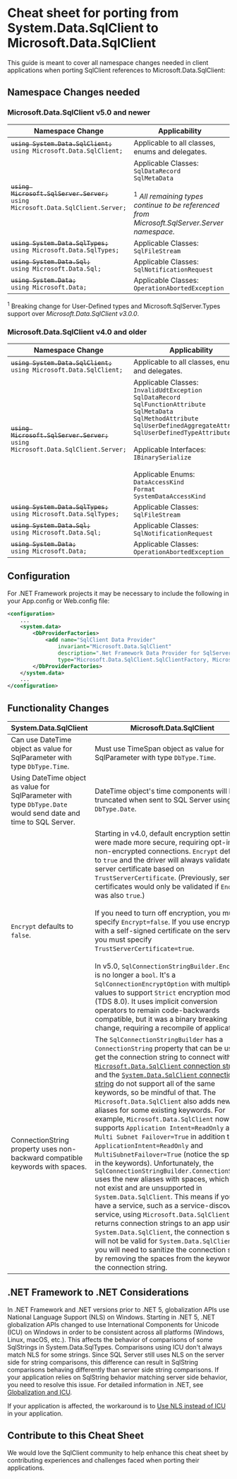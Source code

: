 # Cheat sheet for porting from System.Data.SqlClient to Microsoft.Data.SqlClient

This guide is meant to cover all namespace changes needed in client applications when porting SqlClient references to Microsoft.Data.SqlClient:

## Namespace Changes needed

### Microsoft.Data.SqlClient v5.0 and newer

| Namespace Change | Applicability |
|--|--|
| <s>`using System.Data.SqlClient;`</s><br>`using Microsoft.Data.SqlClient;` | Applicable to all classes, enums and delegates. |
| <s>`using Microsoft.SqlServer.Server;`</s><br>`using Microsoft.Data.SqlClient.Server;` | Applicable Classes: <br>`SqlDataRecord`<br>`SqlMetaData` <br/><br/> <sup>1</sup> _All remaining types continue to be referenced from Microsoft.SqlServer.Server namespace._|
| <s>`using System.Data.SqlTypes;`</s> <br>`using Microsoft.Data.SqlTypes;` | Applicable Classes:<br>`SqlFileStream`|
| <s>`using System.Data.Sql;`</s> <br>`using Microsoft.Data.Sql;`</s> | Applicable Classes:<br>`SqlNotificationRequest`<br> |
| <s>`using System.Data;`</s> <br>`using Microsoft.Data;`</s> | Applicable Classes:<br>`OperationAbortedException`|

<sup>1</sup> Breaking change for User-Defined types and Microsoft.SqlServer.Types support over _Microsoft.Data.SqlClient v3.0.0_.

### Microsoft.Data.SqlClient v4.0 and older

| Namespace Change | Applicability |
|--|--|
| <s>`using System.Data.SqlClient;`</s><br>`using Microsoft.Data.SqlClient;` | Applicable to all classes, enums and delegates. |
| <s>`using Microsoft.SqlServer.Server;`</s><br>`using Microsoft.Data.SqlClient.Server;` | Applicable Classes: <br>`InvalidUdtException`<br>`SqlDataRecord`<br>`SqlFunctionAttribute`<br>`SqlMetaData`<br>`SqlMethodAttribute`<br>`SqlUserDefinedAggregateAttribute`<br>`SqlUserDefinedTypeAttribute`<br><br>Applicable Interfaces: <br>`IBinarySerialize`<br><br>Applicable Enums: <br>`DataAccessKind`<br>`Format`<br>`SystemDataAccessKind`|
| <s>`using System.Data.SqlTypes;`</s> <br>`using Microsoft.Data.SqlTypes;` | Applicable Classes:<br>`SqlFileStream`|
| <s>`using System.Data.Sql;`</s> <br>`using Microsoft.Data.Sql;`</s> | Applicable Classes:<br>`SqlNotificationRequest`<br> |
| <s>`using System.Data;`</s> <br>`using Microsoft.Data;`</s> | Applicable Classes:<br>`OperationAbortedException`|

## Configuration

For .NET Framework projects it may be necessary to include the following in your App.config or Web.config file:

``` xml
<configuration>
    ...
    <system.data>
        <DbProviderFactories>
            <add name="SqlClient Data Provider"
                invariant="Microsoft.Data.SqlClient"
                description=".Net Framework Data Provider for SqlServer"
                type="Microsoft.Data.SqlClient.SqlClientFactory, Microsoft.Data.SqlClient" />
        </DbProviderFactories>
    </system.data>
    ...
</configuration>
```

## Functionality Changes

| System.Data.SqlClient | Microsoft.Data.SqlClient |
|--|--|
| Can use DateTime object as value for SqlParameter with type `DbType.Time`. | Must use TimeSpan object as value for SqlParameter with type `DbType.Time`. |
| Using DateTime object as value for SqlParameter with type `DbType.Date` would send date and time to SQL Server. | DateTime object's time components will be truncated when sent to SQL Server using `DbType.Date`. |
| `Encrypt` defaults to `false`. | Starting in v4.0, default encryption settings were made more secure, requiring opt-in to non-encrypted connections. `Encrypt` defaults to `true` and the driver will always validate the server certificate based on `TrustServerCertificate`. (Previously, server certificates would only be validated if `Encrypt` was also `true`.)<br/><br/>If you need to turn off encryption, you must specify `Encrypt=false`. If you use encryption with a self-signed certificate on the server, you must specify `TrustServerCertificate=true`.<br/><br/>In v5.0, `SqlConnectionStringBuilder.Encrypt` is no longer a `bool`. It's a `SqlConnectionEncryptOption` with multiple values to support `Strict` encryption mode (TDS 8.0). It uses implicit conversion operators to remain code-backwards compatible, but it was a binary breaking change, requiring a recompile of applications. |
| ConnectionString property uses non-backward compatible keywords with spaces. | The `SqlConnectionStringBuilder` has a `ConnectionString` property that can be used to get the connection string to connect with. The [`Microsoft.Data.SqlClient` connection string](https://learn.microsoft.com/en-us/dotnet/api/microsoft.data.sqlclient.sqlconnection.connectionstring) and the [`System.Data.SqlClient` connection string](https://learn.microsoft.com/en-us/dotnet/api/system.data.sqlclient.sqlconnection.connectionstring) do not support all of the same keywords, so be mindful of that. The `Microsoft.Data.SqlClient` also adds new aliases for some existing keywords. For example, `Microsoft.Data.SqlClient` now supports `Application Intent=ReadOnly` and `Multi Subnet Failover=True` in addition to `ApplicationIntent=ReadOnly` and `MultiSubnetFailover=True` (notice the spaces in the keywords). Unfortunately, the `SqlConnectionStringBuilder.ConnectionString` uses the new aliases with spaces, which do not exist and are unsupported in `System.Data.SqlClient`. This means if you have a service, such as a service-discovery service, using `Microsoft.Data.SqlClient` that returns connection strings to an app using `System.Data.SqlClient`, the connection string will not be valid for `System.Data.SqlClient` and you will need to sanitize the connection string by removing the spaces from the keywords in the connection string. |

## .NET Framework to .NET Considerations

In .NET Framework and .NET versions prior to .NET 5, globalization APIs use National Language Support (NLS) on Windows. Starting in .NET 5, .NET globalization APIs changed to use International Components for Unicode (ICU) on Windows in order to be consistent across all platforms (Windows, Linux, macOS, etc.). This affects the behavior of comparisons of some SqlStrings in System.Data.SqlTypes. Comparisons using ICU don't always match NLS for some strings. Since SQL Server still uses NLS on the server side for string comparisons, this difference can result in SqlString comparisons behaving differently than server side string comparisons. If your application relies on SqlString behavior matching server side behavior, you need to resolve this issue. For detailed information in .NET, see [Globalization and ICU](https://learn.microsoft.com/en-us/dotnet/core/extensions/globalization-icu).

If your application is affected, the workaround is to [Use NLS instead of ICU](https://learn.microsoft.com/en-us/dotnet/core/extensions/globalization-icu#use-nls-instead-of-icu) in your application.

## Contribute to this Cheat Sheet

We would love the SqlClient community to help enhance this cheat sheet by contributing experiences and challenges faced when porting their applications.
